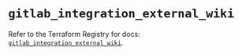 # `gitlab_integration_external_wiki`

Refer to the Terraform Registry for docs: [`gitlab_integration_external_wiki`](https://registry.terraform.io/providers/gitlabhq/gitlab/18.5.0/docs/resources/integration_external_wiki).
